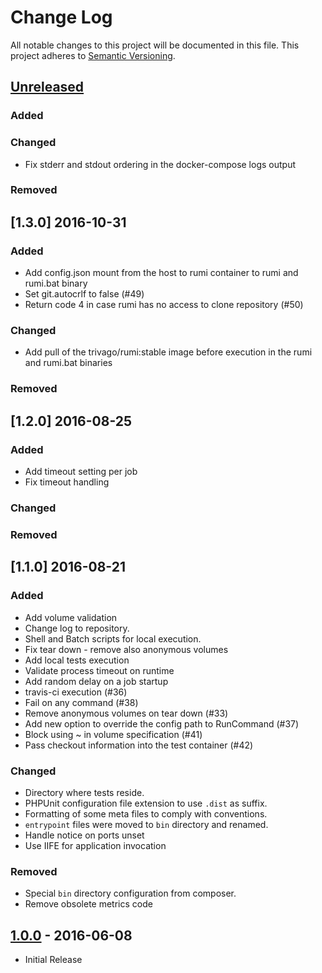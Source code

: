 # Change Log
All notable changes to this project will be documented in this file.
This project adheres to [Semantic Versioning](http://semver.org/).

## [Unreleased]
### Added

### Changed
- Fix stderr and stdout ordering in the docker-compose logs output

### Removed

## [1.3.0] 2016-10-31
### Added
- Add config.json mount from the host to rumi container to rumi and rumi.bat binary
- Set git.autocrlf to false (#49)
- Return code 4 in case rumi has no access to clone repository (#50)

### Changed
- Add pull of the trivago/rumi:stable image before execution in the rumi and rumi.bat binaries

### Removed

## [1.2.0] 2016-08-25
### Added
- Add timeout setting per job
- Fix timeout handling

### Changed

### Removed

## [1.1.0] 2016-08-21
### Added
- Add volume validation
- Change log to repository.
- Shell and Batch scripts for local execution.
- Fix tear down - remove also anonymous volumes
- Add local tests execution
- Validate process timeout on runtime
- Add random delay on a job startup
- travis-ci execution (#36)
- Fail on any command (#38)
- Remove anonymous volumes on tear down (#33)
- Add new option to override the config path to RunCommand (#37)
- Block using ~ in volume specification (#41)
- Pass checkout information into the test container (#42)

### Changed
- Directory where tests reside.
- PHPUnit configuration file extension to use `.dist` as suffix.
- Formatting of some meta files to comply with conventions.
- `entrypoint` files were moved to `bin` directory and renamed.
- Handle notice on ports unset
- Use IIFE for application invocation

### Removed
- Special `bin` directory configuration from composer.
- Remove obsolete metrics code

## [1.0.0] - 2016-06-08
- Initial Release

[Unreleased]: https://github.com/trivago/rumi/compare/v1.0.0...HEAD
[1.0.0]: https://github.com/trivago/rumi/compare/6b56539df6c9975dc28249c5959e33388451dd72...v1.0.0
